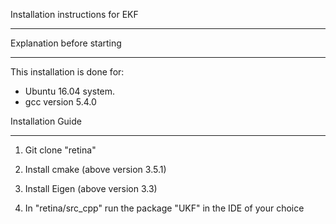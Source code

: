 Installation instructions for EKF
*********************************

Explanation before starting
***************************

This installation is done for:
- Ubuntu 16.04 system.
- gcc version 5.4.0


Installation Guide
******************

1. Git clone "retina"

2. Install cmake (above version 3.5.1)

3. Install Eigen (above version 3.3)

4. In "retina/src_cpp" run the package "UKF" in the IDE of your choice
